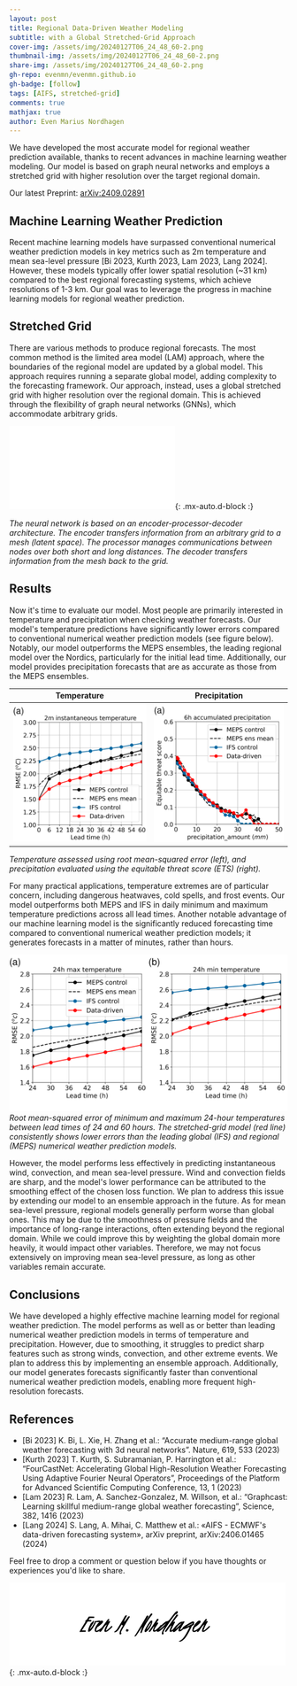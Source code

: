```yaml
---
layout: post
title: Regional Data-Driven Weather Modeling 
subtitle: with a Global Stretched-Grid Approach 
cover-img: /assets/img/20240127T06_24_48_60-2.png
thumbnail-img: /assets/img/20240127T06_24_48_60-2.png
share-img: /assets/img/20240127T06_24_48_60-2.png
gh-repo: evenmn/evenmn.github.io
gh-badge: [follow]
tags: [AIFS, stretched-grid]
comments: true
mathjax: true
author: Even Marius Nordhagen
---
```


We have developed the most accurate model for regional weather prediction available, thanks to recent advances in machine learning weather modeling. Our model is based on graph neural networks and employs a stretched grid with higher resolution over the target regional domain.

Our latest Preprint: [arXiv:2409.02891](https://arxiv.org/abs/2409.02891)

## Machine Learning Weather Prediction
Recent machine learning models have surpassed conventional numerical weather prediction models in key metrics such as 2m temperature and mean sea-level pressure [Bi 2023, Kurth 2023, Lam 2023, Lang 2024]. However, these models typically offer lower spatial resolution (~31 km) compared to the best regional forecasting systems, which achieve resolutions of 1-3 km. Our goal was to leverage the progress in machine learning models for regional weather prediction.

## Stretched Grid
There are various methods to produce regional forecasts. The most common method is the limited area model (LAM) approach, where the boundaries of the regional model are updated by a global model. This approach requires running a separate global model, adding complexity to the forecasting framework. Our approach, instead, uses a global stretched grid with higher resolution over the regional domain. This is achieved through the flexibility of graph neural networks (GNNs), which accommodate arbitrary grids.

![GNN](/assets/img/gnn.pdf){: .mx-auto.d-block :}

*The neural network is based on an encoder-processor-decoder architecture. The encoder transfers information from an arbitrary grid to a mesh (latent space). The processor manages communications between nodes over both short and long distances. The decoder transfers information from the mesh back to the grid.*

## Results
Now it's time to evaluate our model. Most people are primarily interested in temperature and precipitation when checking weather forecasts. Our model's temperature predictions have significantly lower errors compared to conventional numerical weather prediction models (see figure below). Notably, our model outperforms the MEPS ensembles, the leading regional model over the Nordics, particularly for the initial lead time. Additionally, our model provides precipitation forecasts that are as accurate as those from the MEPS ensembles.

Temperature             |  Precipitation
:-------------------------:|:-------------------------:
![Temp](/assets/img/rmse_temp.png)  |  ![Precip](/assets/img/ets_precip.png)

*Temperature assessed using root mean-squared error (left), and precipitation evaluated using the equitable threat score (ETS) (right).*

For many practical applications, temperature extremes are of particular concern, including dangerous heatwaves, cold spells, and frost events. Our model outperforms both MEPS and IFS in daily minimum and maximum temperature predictions across all lead times. Another notable advantage of our machine learning model is the significantly reduced forecasting time compared to conventional numerical weather prediction models; it generates forecasts in a matter of minutes, rather than hours.

![Temperature](/assets/img/temperature.png)
*Root mean-squared error of minimum and maximum 24-hour temperatures between lead times of 24 and 60 hours. The stretched-grid model (red line) consistently shows lower errors than the leading global (IFS) and regional (MEPS) numerical weather prediction models.*

However, the model performs less effectively in predicting instantaneous wind, convection, and mean sea-level pressure. Wind and convection fields are sharp, and the model's lower performance can be attributed to the smoothing effect of the chosen loss function. We plan to address this issue by extending our model to an ensemble approach in the future. As for mean sea-level pressure, regional models generally perform worse than global ones. This may be due to the smoothness of pressure fields and the importance of long-range interactions, often extending beyond the regional domain. While we could improve this by weighting the global domain more heavily, it would impact other variables. Therefore, we may not focus extensively on improving mean sea-level pressure, as long as other variables remain accurate.

## Conclusions
We have developed a highly effective machine learning model for regional weather prediction. The model performs as well as or better than leading numerical weather prediction models in terms of temperature and precipitation. However, due to smoothing, it struggles to predict sharp features such as strong winds, convection, and other extreme events. We plan to address this by implementing an ensemble approach. Additionally, our model generates forecasts significantly faster than conventional numerical weather prediction models, enabling more frequent high-resolution forecasts.

## References
- [Bi 2023] K. Bi, L. Xie, H. Zhang et al.: “Accurate medium-range global weather forecasting with 3d neural networks”. Nature, 619, 533 (2023)
- [Kurth 2023] T. Kurth, S. Subramanian, P. Harrington et al.: “FourCastNet: Accelerating Global High-Resolution Weather Forecasting Using Adaptive Fourier Neural Operators”, Proceedings of the Platform for Advanced Scientific Computing Conference, 13, 1 (2023)
- [Lam 2023] R. Lam, A. Sanchez-Gonzalez, M. Willson, et al.: “Graphcast: Learning skillful medium-range global weather forecasting”, Science, 382, 1416 (2023)
- [Lang 2024] S. Lang, A. Mihai, C. Matthew et al.: «AIFS - ECMWF's data-driven forecasting system», arXiv preprint, arXiv:2406.01465 (2024)

Feel free to drop a comment or question below if you have thoughts or experiences you'd like to share.

![Signature](/assets/img/signature.png){: .mx-auto.d-block :}
